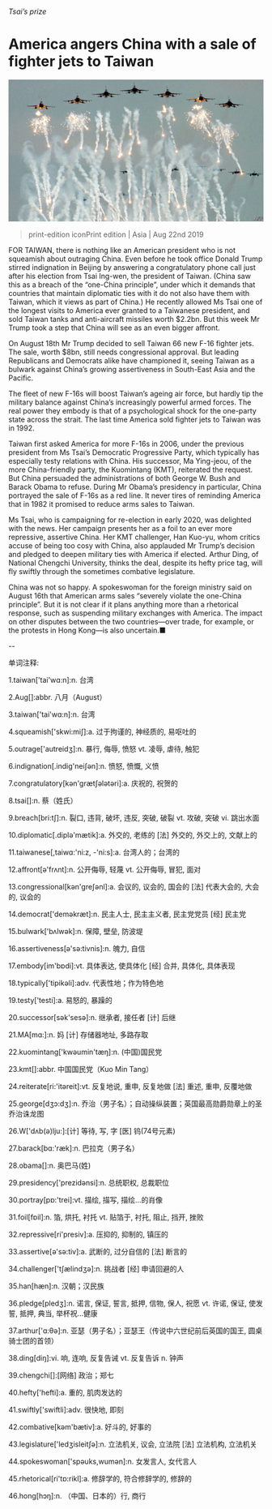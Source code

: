 ###### Tsai’s prize

# America angers China with a sale of fighter jets to Taiwan 

![image](images/taiwan.png) 

> print-edition iconPrint edition | Asia | Aug 22nd 2019 

FOR TAIWAN, there is nothing like an American president who is not squeamish about outraging China. Even before he took office Donald Trump stirred indignation in Beijing by answering a congratulatory phone call just after his election from Tsai Ing-wen, the president of Taiwan. (China saw this as a breach of the “one-China principle”, under which it demands that countries that maintain diplomatic ties with it do not also have them with Taiwan, which it views as part of China.) He recently allowed Ms Tsai one of the longest visits to America ever granted to a Taiwanese president, and sold Taiwan tanks and anti-aircraft missiles worth $2.2bn. But this week Mr Trump took a step that China will see as an even bigger affront. 

On August 18th Mr Trump decided to sell Taiwan 66 new F-16 fighter jets. The sale, worth $8bn, still needs congressional approval. But leading Republicans and Democrats alike have championed it, seeing Taiwan as a bulwark against China’s growing assertiveness in South-East Asia and the Pacific.  

The fleet of new F-16s will boost Taiwan’s ageing air force, but hardly tip the military balance against China’s increasingly powerful armed forces. The real power they embody is that of a psychological shock for the one-party state across the strait. The last time America sold fighter jets to Taiwan was in 1992.  

Taiwan first asked America for more F-16s in 2006, under the previous president from Ms Tsai’s Democratic Progressive Party, which typically has especially testy relations with China. His successor, Ma Ying-jeou, of the more China-friendly party, the Kuomintang (KMT), reiterated the request. But China persuaded the administrations of both George W. Bush and Barack Obama to refuse. During Mr Obama’s presidency in particular, China portrayed the sale of F-16s as a red line. It never tires of reminding America that in 1982 it promised to reduce arms sales to Taiwan. 

Ms Tsai, who is campaigning for re-election in early 2020, was delighted with the news. Her campaign presents her as a foil to an ever more repressive, assertive China. Her KMT challenger, Han Kuo-yu, whom critics accuse of being too cosy with China, also applauded Mr Trump’s decision and pledged to deepen military ties with America if elected. Arthur Ding, of National Chengchi University, thinks the deal, despite its hefty price tag, will fly swiftly through the sometimes combative legislature. 

China was not so happy. A spokeswoman for the foreign ministry said on August 16th that American arms sales “severely violate the one-China principle”. But it is not clear if it plans anything more than a rhetorical response, such as suspending military exchanges with America. The impact on other disputes between the two countries—over trade, for example, or the protests in Hong Kong—is also uncertain.■ 

-- 

 单词注释:

1.taiwan['tai'wɑ:n]:n. 台湾 

2.Aug[]:abbr. 八月（August） 

3.taiwan['tai'wɑ:n]:n. 台湾 

4.squeamish['skwi:miʃ]:a. 过于拘谨的, 神经质的, 易呕吐的 

5.outrage['autreidʒ]:n. 暴行, 侮辱, 愤怒 vt. 凌辱, 虐待, 触犯 

6.indignation[.indig'neiʃәn]:n. 愤怒, 愤慨, 义愤 

7.congratulatory[kәn'grætʃәlәtәri]:a. 庆祝的, 祝贺的 

8.tsai[]:n. 蔡（姓氏） 

9.breach[bri:tʃ]:n. 裂口, 违背, 破坏, 违反, 突破, 破裂 vt. 攻破, 突破 vi. 跳出水面 

10.diplomatic[.diplә'mætik]:a. 外交的, 老练的 [法] 外交的, 外交上的, 文献上的 

11.taiwanese[,taiwɑ:'ni:z, -'ni:s]:a. 台湾人的；台湾的 

12.affront[ә'frʌnt]:n. 公开侮辱, 轻蔑 vt. 公开侮辱, 冒犯, 面对 

13.congressional[kәn'greʃәnl]:a. 会议的, 议会的, 国会的 [法] 代表大会的, 大会的, 议会的 

14.democrat['demәkræt]:n. 民主人士, 民主主义者, 民主党党员 [经] 民主党 

15.bulwark['bʌlwәk]:n. 保障, 壁垒, 防波堤 

16.assertiveness[ə'sə:tivnis]:n. 魄力, 自信 

17.embody[im'bɒdi]:vt. 具体表达, 使具体化 [经] 合并, 具体化, 具体表现 

18.typically['tipikәli]:adv. 代表性地；作为特色地 

19.testy['testi]:a. 易怒的, 暴躁的 

20.successor[sәk'sesә]:n. 继承者, 接任者 [计] 后继 

21.MA[mɑ:]:n. 妈 [计] 存储器地址, 多路存取 

22.kuomintang['kwәumin'tæŋ]:n. (中国)国民党 

23.kmt[]:abbr. 中国国民党（Kuo Min Tang） 

24.reiterate[ri:'itәreit]:vt. 反复地说, 重申, 反复地做 [法] 重述, 重申, 反覆地做 

25.george[dʒɔ:dʒ]:n. 乔治（男子名）；自动操纵装置；英国最高勋爵勋章上的圣乔治诛龙图 

26.W['dʌb(ә)lju:]:[计] 等待, 写, 字 [医] 钨(74号元素) 

27.barack[bɑ:'ræk]:n. 巴拉克（男子名） 

28.obama[]:n. 奥巴马(姓) 

29.presidency['prezidәnsi]:n. 总统职权, 总裁职位 

30.portray[pɒ:'trei]:vt. 描绘, 描写, 描绘...的肖像 

31.foil[fɒil]:n. 箔, 烘托, 衬托 vt. 贴箔于, 衬托, 阻止, 挡开, 挫败 

32.repressive[ri'presiv]:a. 压抑的, 抑制的, 镇压的 

33.assertive[ә'sә:tiv]:a. 武断的, 过分自信的 [法] 断言的 

34.challenger['tʃælindʒә]:n. 挑战者 [经] 申请回避的人 

35.han[hæn]:n. 汉朝；汉民族 

36.pledge[pledʒ]:n. 诺言, 保证, 誓言, 抵押, 信物, 保人, 祝愿 vt. 许诺, 保证, 使发誓, 抵押, 典当, 举杯祝...健康 

37.arthur['ɑ:θә]:n. 亚瑟（男子名）；亚瑟王（传说中六世纪前后英国的国王, 圆桌骑士团的首领） 

38.ding[diŋ]:vi. 响, 连响, 反复告诫 vt. 反复告诉 n. 钟声 

39.chengchi[]:[网络] 政治；郑七 

40.hefty['hefti]:a. 重的, 肌肉发达的 

41.swiftly['swiftli]:adv. 很快地, 即刻 

42.combative[kәm'bætiv]:a. 好斗的, 好事的 

43.legislature['ledʒisleitʃә]:n. 立法机关, 议会, 立法院 [法] 立法机构, 立法机关 

44.spokeswoman['spәuks,wumәn]:n. 女发言人, 女代言人 

45.rhetorical[ri'tɒ:rikl]:a. 修辞学的, 符合修辞学的, 修辞的 

46.hong[hɔŋ]:n. （中国、日本的）行, 商行 

